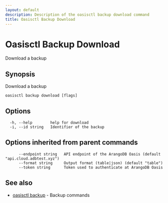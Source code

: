 ```yaml
---
layout: default
description: Description of the oasisctl backup download command
title: Oasisctl Backup Download
---
```

# Oasisctl Backup Download

Download a backup

## Synopsis

Download a backup

```
oasisctl backup download [flags]
```

## Options

```
  -h, --help        help for download
  -i, --id string   Identifier of the backup
```

## Options inherited from parent commands

```
      --endpoint string   API endpoint of the ArangoDB Oasis (default "api.cloud.adbtest.xyz")
      --format string     Output format (table|json) (default "table")
      --token string      Token used to authenticate at ArangoDB Oasis
```

## See also

* [oasisctl backup](oasisctl-backup.html)	 - Backup commands

